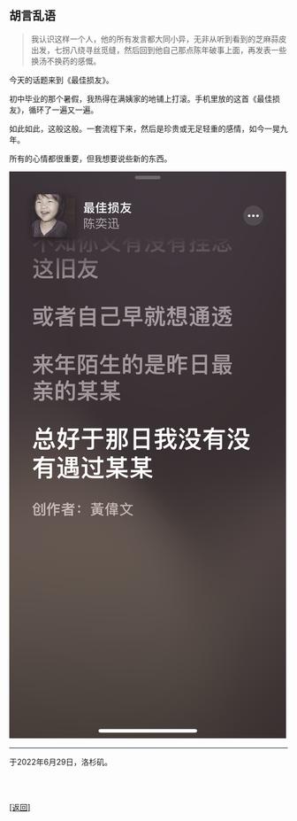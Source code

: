 ## 胡言乱语

> 我认识这样一个人，他的所有发言都大同小异，无非从听到看到的芝麻蒜皮出发，七拐八绕寻丝觅缝，然后回到他自己那点陈年破事上面，再发表一些换汤不换药的感慨。

今天的话题来到《最佳损友》。

初中毕业的那个暑假，我热得在满姨家的地铺上打滚。手机里放的这首《最佳损友》，循环了一遍又一遍。

如此如此，这般这般。一套流程下来，然后是珍贵或无足轻重的感情，如今一晃九年。

所有的心情都很重要，但我想要说些新的东西。

![](胡言乱语_2022年6月29日.assets/00.PNG)

------

于2022年6月29日，洛杉矶。

<br>

<br>

[[返回]](../../../../sites/proses/多余的话.md)
